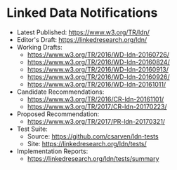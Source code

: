 # Linked Data Notifications

* Latest Published: https://www.w3.org/TR/ldn/
* Editor's Draft: https://linkedresearch.org/ldn/
* Working Drafts:
  * https://www.w3.org/TR/2016/WD-ldn-20160726/
  * https://www.w3.org/TR/2016/WD-ldn-20160824/
  * https://www.w3.org/TR/2016/WD-ldn-20160913/
  * https://www.w3.org/TR/2016/WD-ldn-20160926/
  * https://www.w3.org/TR/2016/WD-ldn-20161011/
* Candidate Recommendations:
  * https://www.w3.org/TR/2016/CR-ldn-20161101/
  * https://www.w3.org/TR/2017/CR-ldn-20170223/
* Proposed Recommendation:
  * https://www.w3.org/TR/2017/PR-ldn-20170321/
* Test Suite:
  * Source: https://github.com/csarven/ldn-tests
  * Site: https://linkedresearch.org/ldn/tests/
* Implementation Reports:
  * https://linkedresearch.org/ldn/tests/summary
